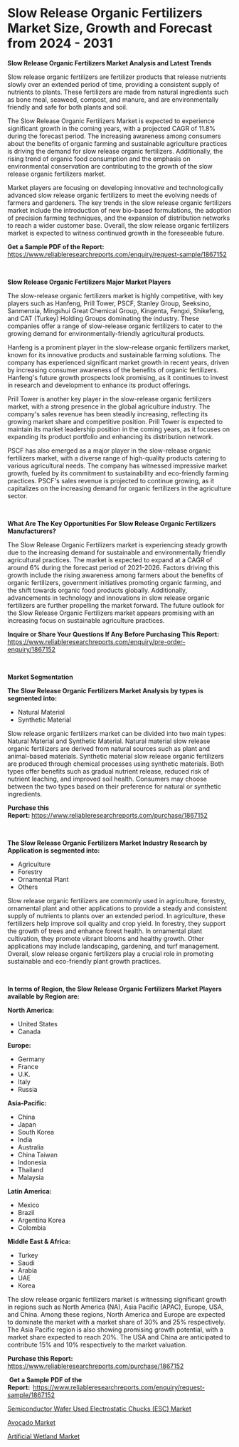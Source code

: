 <p><h1>Slow Release Organic Fertilizers Market Size, Growth and Forecast from 2024 - 2031</h1></p><p><strong>Slow Release Organic Fertilizers Market Analysis and Latest Trends</strong></p>
<p><p>Slow release organic fertilizers are fertilizer products that release nutrients slowly over an extended period of time, providing a consistent supply of nutrients to plants. These fertilizers are made from natural ingredients such as bone meal, seaweed, compost, and manure, and are environmentally friendly and safe for both plants and soil.</p><p>The Slow Release Organic Fertilizers Market is expected to experience significant growth in the coming years, with a projected CAGR of 11.8% during the forecast period. The increasing awareness among consumers about the benefits of organic farming and sustainable agriculture practices is driving the demand for slow release organic fertilizers. Additionally, the rising trend of organic food consumption and the emphasis on environmental conservation are contributing to the growth of the slow release organic fertilizers market.</p><p>Market players are focusing on developing innovative and technologically advanced slow release organic fertilizers to meet the evolving needs of farmers and gardeners. The key trends in the slow release organic fertilizers market include the introduction of new bio-based formulations, the adoption of precision farming techniques, and the expansion of distribution networks to reach a wider customer base. Overall, the slow release organic fertilizers market is expected to witness continued growth in the foreseeable future.</p></p>
<p><strong>Get a Sample PDF of the Report:&nbsp;</strong> <a href="https://www.reliableresearchreports.com/enquiry/request-sample/1867152">https://www.reliableresearchreports.com/enquiry/request-sample/1867152</a></p>
<p>&nbsp;</p>
<p><strong>Slow Release Organic Fertilizers Major Market Players</strong></p>
<p><p>The slow-release organic fertilizers market is highly competitive, with key players such as Hanfeng, Prill Tower, PSCF, Stanley Group, Seeksino, Sanmenxia, Mingshui Great Chemical Group, Kingenta, Fengxi, Shikefeng, and CAT (Turkey) Holding Groups dominating the industry. These companies offer a range of slow-release organic fertilizers to cater to the growing demand for environmentally-friendly agricultural products.</p><p>Hanfeng is a prominent player in the slow-release organic fertilizers market, known for its innovative products and sustainable farming solutions. The company has experienced significant market growth in recent years, driven by increasing consumer awareness of the benefits of organic fertilizers. Hanfeng's future growth prospects look promising, as it continues to invest in research and development to enhance its product offerings.</p><p>Prill Tower is another key player in the slow-release organic fertilizers market, with a strong presence in the global agriculture industry. The company's sales revenue has been steadily increasing, reflecting its growing market share and competitive position. Prill Tower is expected to maintain its market leadership position in the coming years, as it focuses on expanding its product portfolio and enhancing its distribution network.</p><p>PSCF has also emerged as a major player in the slow-release organic fertilizers market, with a diverse range of high-quality products catering to various agricultural needs. The company has witnessed impressive market growth, fueled by its commitment to sustainability and eco-friendly farming practices. PSCF's sales revenue is projected to continue growing, as it capitalizes on the increasing demand for organic fertilizers in the agriculture sector.</p></p>
<p>&nbsp;</p>
<p><strong>What Are The Key Opportunities For Slow Release Organic Fertilizers Manufacturers?</strong></p>
<p><p>The Slow Release Organic Fertilizers market is experiencing steady growth due to the increasing demand for sustainable and environmentally friendly agricultural practices. The market is expected to expand at a CAGR of around 6% during the forecast period of 2021-2026. Factors driving this growth include the rising awareness among farmers about the benefits of organic fertilizers, government initiatives promoting organic farming, and the shift towards organic food products globally. Additionally, advancements in technology and innovations in slow release organic fertilizers are further propelling the market forward. The future outlook for the Slow Release Organic Fertilizers market appears promising with an increasing focus on sustainable agriculture practices.</p></p>
<p><strong>Inquire or Share Your Questions If Any Before Purchasing This Report:</strong> <a href="https://www.reliableresearchreports.com/enquiry/pre-order-enquiry/1867152">https://www.reliableresearchreports.com/enquiry/pre-order-enquiry/1867152</a></p>
<p>&nbsp;</p>
<p><strong>Market Segmentation</strong></p>
<p><strong>The Slow Release Organic Fertilizers Market Analysis by types is segmented into:</strong></p>
<p><ul><li>Natural Material</li><li>Synthetic Material</li></ul></p>
<p><p>Slow release organic fertilizers market can be divided into two main types: Natural Material and Synthetic Material. Natural material slow release organic fertilizers are derived from natural sources such as plant and animal-based materials. Synthetic material slow release organic fertilizers are produced through chemical processes using synthetic materials. Both types offer benefits such as gradual nutrient release, reduced risk of nutrient leaching, and improved soil health. Consumers may choose between the two types based on their preference for natural or synthetic ingredients.</p></p>
<p><strong>Purchase this Report:&nbsp;</strong><a href="https://www.reliableresearchreports.com/purchase/1867152">https://www.reliableresearchreports.com/purchase/1867152</a></p>
<p>&nbsp;</p>
<p><strong>The Slow Release Organic Fertilizers Market Industry Research by Application is segmented into:</strong></p>
<p><ul><li>Agriculture</li><li>Forestry</li><li>Ornamental Plant</li><li>Others</li></ul></p>
<p><p>Slow release organic fertilizers are commonly used in agriculture, forestry, ornamental plant and other applications to provide a steady and consistent supply of nutrients to plants over an extended period. In agriculture, these fertilizers help improve soil quality and crop yield. In forestry, they support the growth of trees and enhance forest health. In ornamental plant cultivation, they promote vibrant blooms and healthy growth. Other applications may include landscaping, gardening, and turf management. Overall, slow release organic fertilizers play a crucial role in promoting sustainable and eco-friendly plant growth practices.</p></p>
<p>&nbsp;</p>
<p><strong>In terms of Region, the Slow Release Organic Fertilizers Market Players available by Region are:</strong></p>
<p>
    <p> <strong> North America: </strong>
        <ul>
            <li>United States</li>
            <li>Canada</li>
        </ul>
        </p> 
    <p> <strong> Europe: </strong>
        <ul>
            <li>Germany</li>
            <li>France</li>
            <li>U.K.</li>
            <li>Italy</li>
            <li>Russia</li>
        </ul>
        </p> 
    <p> <strong> Asia-Pacific: </strong>
        <ul>
            <li>China</li>
            <li>Japan</li>
            <li>South Korea</li>
            <li>India</li>
            <li>Australia</li>
            <li>China Taiwan</li>
            <li>Indonesia</li>
            <li>Thailand</li>
            <li>Malaysia</li>
        </ul>
        </p> 
    <p> <strong> Latin America: </strong>
        <ul>
            <li>Mexico</li>
            <li>Brazil</li>
            <li>Argentina Korea</li>
            <li>Colombia</li>
        </ul>
        </p> 
    <p> <strong> Middle East & Africa: </strong>
        <ul>
            <li>Turkey</li>
            <li>Saudi</li>
            <li>Arabia</li>
            <li>UAE</li>
            <li>Korea</li>
        </ul>
    </p>
    </p>
<p><p>The slow release organic fertilizers market is witnessing significant growth in regions such as North America (NA), Asia Pacific (APAC), Europe, USA, and China. Among these regions, North America and Europe are expected to dominate the market with a market share of 30% and 25% respectively. The Asia Pacific region is also showing promising growth potential, with a market share expected to reach 20%. The USA and China are anticipated to contribute 15% and 10% respectively to the market valuation.</p></p>
<p><strong>Purchase this Report: </strong><a href="https://www.reliableresearchreports.com/purchase/1867152">https://www.reliableresearchreports.com/purchase/1867152</a></p>
<p>&nbsp;<strong>Get a Sample PDF of the Report:&nbsp;&nbsp;</strong><a href="https://www.reliableresearchreports.com/enquiry/request-sample/1867152">https://www.reliableresearchreports.com/enquiry/request-sample/1867152</a></p>
<p><strong></strong></p>
<p><p><a href="https://view.publitas.com/reportprime-1/semiconductor-wafer-used-electrostatic-chucks-esc-market-size-growth-outlook-from-2024-to-2031-projecting-at-markets-trends-analysis-by-application-regional-outlook-and-revenue/">Semiconductor Wafer Used Electrostatic Chucks (ESC) Market</a></p><p><a href="https://github.com/markusgodoy/Market-Research-Report-List-2/blob/main/avocado-market.md">Avocado Market</a></p><p><a href="https://github.com/arionmp/Market-Research-Report-List-2/blob/main/artificial-wetland-market.md">Artificial Wetland Market</a></p></p>